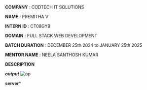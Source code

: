 **COMPANY** : CODTECH IT SOLUTIONS

**NAME** : PREMITHA V

**INTERN ID** : CT08GYB

**DOMAIN** : FULL STACK WEB DEVELOPMENT

**BATCH DURATION** : DECEMBER 25th 2024 to JANUARY 25th 2025

**MENTOR NAME** : NEELA SANTHOSH KUMAR

**DESCRIPTION**

























































































***output***
![op](https://github.com/user-attachments/assets/76c5126d-b463-4e17-9d11-db3842dd34ef)

**server***


